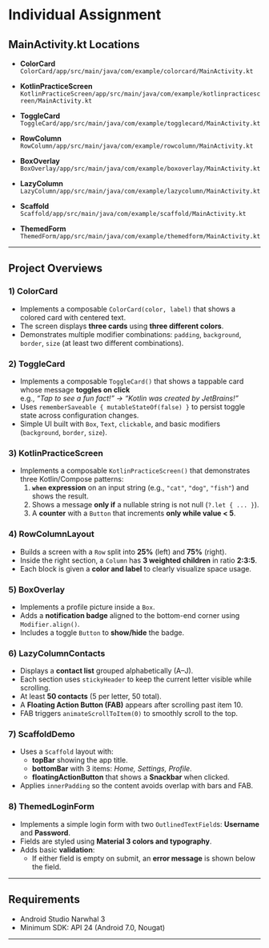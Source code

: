 # Individual Assignment

## MainActivity.kt Locations

- **ColorCard**  
  `ColorCard/app/src/main/java/com/example/colorcard/MainActivity.kt`

- **KotlinPracticeScreen**  
  `KotlinPracticeScreen/app/src/main/java/com/example/kotlinpracticescreen/MainActivity.kt`

- **ToggleCard**  
  `ToggleCard/app/src/main/java/com/example/togglecard/MainActivity.kt`

- **RowColumn**  
  `RowColumn/app/src/main/java/com/example/rowcolumn/MainActivity.kt`

- **BoxOverlay**  
  `BoxOverlay/app/src/main/java/com/example/boxoverlay/MainActivity.kt`

- **LazyColumn**  
  `LazyColumn/app/src/main/java/com/example/lazycolumn/MainActivity.kt`

- **Scaffold**  
  `Scaffold/app/src/main/java/com/example/scaffold/MainActivity.kt`

- **ThemedForm**  
  `ThemedForm/app/src/main/java/com/example/themedform/MainActivity.kt`

---

## Project Overviews

### 1) ColorCard
- Implements a composable `ColorCard(color, label)` that shows a colored card with centered text.
- The screen displays **three cards** using **three different colors**.
- Demonstrates multiple modifier combinations: `padding`, `background`, `border`, `size` (at least two different combinations).

### 2) ToggleCard
- Implements a composable `ToggleCard()` that shows a tappable card whose message **toggles on click**  
  e.g., *“Tap to see a fun fact!” → “Kotlin was created by JetBrains!”*
- Uses `rememberSaveable { mutableStateOf(false) }` to persist toggle state across configuration changes.
- Simple UI built with `Box`, `Text`, `clickable`, and basic modifiers (`background`, `border`, `size`).

### 3) KotlinPracticeScreen
- Implements a composable `KotlinPracticeScreen()` that demonstrates three Kotlin/Compose patterns:
  1. **`when` expression** on an input string (e.g., `"cat"`, `"dog"`, `"fish"`) and shows the result.
  2. Shows a message **only if** a nullable string is not null (`?.let { ... }`).
  3. A **counter** with a `Button` that increments **only while value < 5**.

### 4) RowColumnLayout
- Builds a screen with a `Row` split into **25%** (left) and **75%** (right).
- Inside the right section, a `Column` has **3 weighted children** in ratio **2:3:5**.
- Each block is given a **color and label** to clearly visualize space usage.

### 5) BoxOverlay
- Implements a profile picture inside a `Box`.
- Adds a **notification badge** aligned to the bottom-end corner using `Modifier.align()`.
- Includes a toggle `Button` to **show/hide** the badge.

### 6) LazyColumnContacts
- Displays a **contact list** grouped alphabetically (A–J).
- Each section uses `stickyHeader` to keep the current letter visible while scrolling.
- At least **50 contacts** (5 per letter, 50 total).
- A **Floating Action Button (FAB)** appears after scrolling past item 10.
- FAB triggers `animateScrollToItem(0)` to smoothly scroll to the top.

### 7) ScaffoldDemo
- Uses a `Scaffold` layout with:
  - **topBar** showing the app title.
  - **bottomBar** with 3 items: *Home, Settings, Profile*.
  - **floatingActionButton** that shows a **Snackbar** when clicked.
- Applies `innerPadding` so the content avoids overlap with bars and FAB.

### 8) ThemedLoginForm
- Implements a simple login form with two `OutlinedTextField`s: **Username** and **Password**.
- Fields are styled using **Material 3 colors and typography**.
- Adds basic **validation**:
  - If either field is empty on submit, an **error message** is shown below the field.

---

## Requirements

- Android Studio Narwhal 3   
- Minimum SDK: API 24 (Android 7.0, Nougat) 

---
